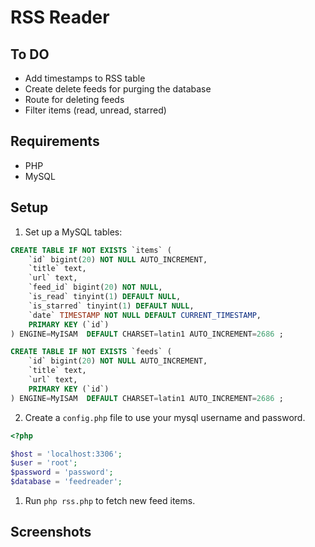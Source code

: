 # RSS Reader

## To DO

- Add timestamps to RSS table
- Create delete feeds for purging the database
- Route for deleting feeds
- Filter items (read, unread, starred)

## Requirements

- PHP
- MySQL

## Setup

1. Set up a MySQL tables:

```sql
CREATE TABLE IF NOT EXISTS `items` (
	`id` bigint(20) NOT NULL AUTO_INCREMENT,
	`title` text,
	`url` text,
	`feed_id` bigint(20) NOT NULL,
	`is_read` tinyint(1) DEFAULT NULL,
	`is_starred` tinyint(1) DEFAULT NULL,
	`date` TIMESTAMP NOT NULL DEFAULT CURRENT_TIMESTAMP,
	PRIMARY KEY (`id`)
) ENGINE=MyISAM  DEFAULT CHARSET=latin1 AUTO_INCREMENT=2686 ;
```

```sql
CREATE TABLE IF NOT EXISTS `feeds` (
	`id` bigint(20) NOT NULL AUTO_INCREMENT,
	`title` text,
	`url` text,
	PRIMARY KEY (`id`)
) ENGINE=MyISAM  DEFAULT CHARSET=latin1 AUTO_INCREMENT=2686 ;
```

2. Create a `config.php` file to use your mysql username and password.

```php
<?php

$host = 'localhost:3306';
$user = 'root';
$password = 'password';
$database = 'feedreader';
```

1. Run `php rss.php` to fetch new feed items.

## Screenshots
